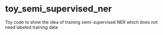 # toy_semi_supervised_ner
Toy code to show the idea of training semi-supervised NER which does not need labeled training data
